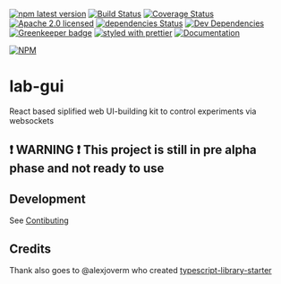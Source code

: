[![npm latest version](https://img.shields.io/npm/v/lab-gui.svg)](https://www.npmjs.com/package/lab-gui)
[![Build Status](https://travis-ci.org/MicroControlLab/lab-gui.svg?branch=master)](https://travis-ci.org/MicroControlLab/lab-gui)
[![Coverage Status](https://coveralls.io/repos/github/MicroControlLab/lab-gui/badge.svg?branch=master)](https://coveralls.io/github/MicroControlLab/lab-gui?branch=master)
[![Apache 2.0 licensed](https://img.shields.io/hexpm/l/plug.svg)](https://raw.githubusercontent.com/MicroControlLab/lab-gui/master/LICENSE)
[![dependencies Status](https://david-dm.org/MicroControlLab/lab-gui/status.svg)](https://david-dm.org/MicroControlLab/lab-gui)
[![Dev Dependencies](https://david-dm.org/MicroControlLab/lab-gui/dev-status.svg)](https://david-dm.org/MicroControlLab/lab-gui?type=dev)
[![Greenkeeper badge](https://badges.greenkeeper.io/MicroControlLab/lab-gui.svg)](https://greenkeeper.io/)
[![styled with prettier](https://img.shields.io/badge/styled_with-prettier-ff69b4.svg)](https://github.com/prettier/prettier)
[![Documentation](https://img.shields.io/badge/docs-gh--pages-brightgreen.svg)](https://microcontrollab.github.io/lab-gui/index.html)

[![NPM](https://nodei.co/npm/lab-gui.png)](https://npmjs.org/package/lab-gui)

# lab-gui

React based siplified web UI-building kit to control experiments via websockets

## :exclamation: WARNING :exclamation: This project is still in pre alpha phase and not ready to use

## Development

See [Contibuting](https://github.com/MicroControlLab/lab-gui/blob/master/CONTRIBUTING.md)

## Credits

Thank also goes to @alexjoverm who created [typescript-library-starter](https://github.com/alexjoverm/typescript-library-starter)
